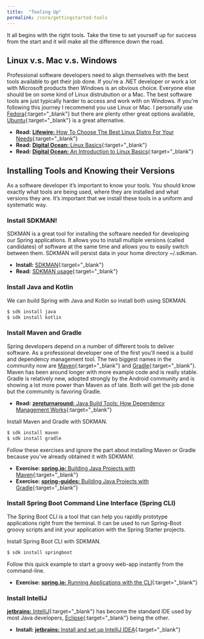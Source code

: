```yaml
---
title:  "Tooling Up"
permalink: /core/gettingstarted-tools
---
```


It all begins with the right tools. Take the time to set yourself up for success from the start and it will make all the difference down the road. 

## Linux v.s. Mac v.s. Windows
Professional software developers need to align themselves with the best tools available to get their job done. If you're a .NET developer or work a lot with Microsoft products then Windows is an obvious choice. Everyone else should be on some kind of Linux distrubution or a Mac. The best software tools are just typically harder to access and work with on Windows. If you're following this journey I recommend you use Linux or Mac. I personally use [Fedora](https://getfedora.org/){:target="_blank"} but there are plenty other great options available, [Ubuntu](https://www.ubuntu.com/){:target="_blank"} is a great alternative.

* **Read:** [**Lifewire:** How To Choose The Best Linux Distro For Your Needs](https://www.lifewire.com/choose-best-linux-distro-for-needs-2201172){:target="_blank"}
* **Read:** [**Digital Ocean:** Linux Basics](https://www.digitalocean.com/community/tags/linux-basics?type=tutorials){:target="_blank"}
* **Read:** [**Digital Ocean:** An Introduction to Linux Basics](https://www.digitalocean.com/community/tutorials/an-introduction-to-linux-basics){:target="_blank"}

## Installing Tools and Knowing their Versions
As a software developer it’s important to know your tools. You should know exactly what tools are being used, where they are installed and what versions they are. It’s important that we install these tools in a uniform and systematic way. 

### Install SDKMAN!
SDKMAN is a great tool for installing the software needed for developing our Spring applications. It allows you to install multiple versions (called candidates) of software at the same time and allows you to easily switch between them. SDKMAN will persist data in your home directory ~/.sdkman. 

* **Install:** [SDKMAN](https://sdkman.io/install){:target="_blank"}
* **Read:** [SDKMAN usage](https://sdkman.io/usage){:target="_blank"}

### Install Java and Kotlin

We can build Spring with Java and Kotlin so install both using SDKMAN.

```bash
$ sdk install java
$ sdk install kotlin
```

### Install Maven and Gradle
Spring developers depend on a number of different tools to deliver software. As a professional developer one of the first you'll need is a build and dependency management tool. The two biggest names in the community now are [Maven](https://maven.apache.org/){:target="_blank"} and [Gradle](https://gradle.org/){:target="_blank"}. Maven has been around longer with more example code and is really stable. Gradle is relatively new, adopted strongly by the Android community and is showing a lot more power than Maven as of late. Both will get the job done but the community is favoring Gradle. 

* **Read:** [**zeroturnaround:** Java Build Tools: How Dependency Management Works](https://zeroturnaround.com/rebellabs/java-build-tools-how-dependency-management-works-with-maven-gradle-and-ant-ivy/){:target="_blank"}

Install Maven and Gradle with SDKMAN.

```bash
$ sdk install maven
$ sdk install gradle
```

Follow these exercises and ignore the part about installing Maven or Gradle because you've already obtained it with SDKMAN!.

* **Exercise:** [**spring.io:** Building Java Projects with Maven](https://spring.io/guides/gs/maven/){:target="_blank"}
* **Exercise:** [**spring-guides:** Building Java Projects with Gradle](https://github.com/spring-guides/gs-gradle){:target="_blank"}

### Install Spring Boot Command Line Interface (Spring CLI)
The Spring Boot CLI is a tool that can help you rapidly prototype applications right from the terminal. It can be used to run Spring-Boot groovy scripts and init your application with the Spring Starter projects. 

Install Spring Boot CLI with SDKMAN.

```bash
$ sdk install springboot
```

Follow this quick example to start a groovy web-app instantly from the command-line.

* **Exercise:** [**spring.io:** Running Applications with the CLI](https://docs.spring.io/spring-boot/docs/current/reference/html/cli-using-the-cli.html#cli-run){:target="_blank"}

### Install IntelliJ
[**jetbrains:** IntelliJ](https://www.jetbrains.com/idea/){:target="_blank"} has become the standard IDE used by most Java developers, [Eclipse](https://www.eclipse.org/){:target="_blank"} being the other.

* **Install:** [**jetbrains:** Install and set up IntelliJ IDEA](https://www.jetbrains.com/help/idea/install-and-set-up-intellij-idea.html){:target="_blank"}